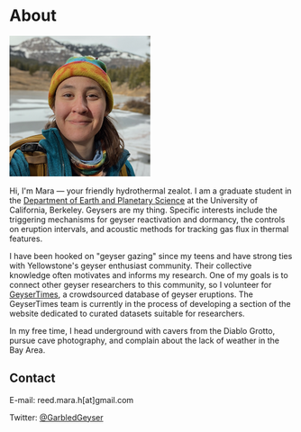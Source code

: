 # About
<img src="https://raw.githubusercontent.com/Geyserite/geyserite.github.io/main/assets/img/mara.png" alt="Headshot of Mara in bright winter clothing." width="250"/>

Hi, I'm Mara &mdash; your friendly hydrothermal zealot. I am a graduate student in the [Department of Earth and Planetary Science](https://eps.berkeley.edu) at the University of California, Berkeley. Geysers are my thing. Specific interests include the triggering mechanisms for geyser reactivation and dormancy, the controls on eruption intervals, and acoustic methods for tracking gas flux in thermal features.

I have been hooked on "geyser gazing" since my teens and have strong ties with Yellowstone's geyser enthusiast community. Their collective knowledge often motivates and informs my research. One of my goals is to connect other geyser researchers to this community, so I volunteer for [GeyserTimes](https://www.geysertimes.org), a crowdsourced database of geyser eruptions. The GeyserTimes team is currently in the process of developing a section of the website dedicated to curated datasets suitable for researchers.

In my free time, I head underground with cavers from the Diablo Grotto, pursue cave photography, and complain about the lack of weather in the Bay Area.

## Contact
E-mail: reed.mara.h[at]gmail.com

Twitter: [@GarbledGeyser](https://twitter.com/GarbledGeyser)
